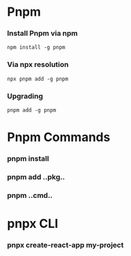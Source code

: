 # Pnpm

### Install Pnpm via npm
`npm install -g pnpm`

### Via npx resolution
`npx pnpm add -g pnpm`

### Upgrading
`pnpm add -g pnpm
`

#
# Pnpm Commands

### pnpm install

### pnpm add ..pkg..

### pnpm ..cmd..

#
# pnpx CLI

### pnpx create-react-app my-project